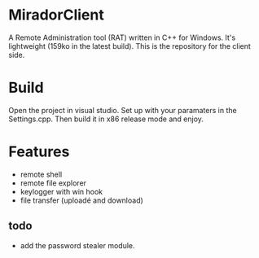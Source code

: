 # MiradorClient

A Remote Administration tool (RAT) written in C++ for Windows.
It's lightweight (159ko in the latest build).
This is the repository for the client side.

# Build

Open the project in visual studio. Set up with your paramaters in the Settings.cpp. Then build it in x86 release mode and enjoy. 

# Features
- remote shell
- remote file explorer
- keylogger with win hook
- file transfer (uploadé and download)

## todo
* add the password stealer module.
